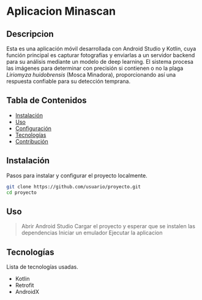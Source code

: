 # Aplicacion Minascan

## Descripcion 

Esta es una aplicación móvil desarrollada con Android Studio y Kotlin, cuya función principal es capturar fotografías y enviarlas a un servidor backend para su análisis mediante un modelo de deep learning. El sistema procesa las imágenes para determinar con precisión si contienen o no la plaga _Liriomyza huidobrensis_ (Mosca Minadora), proporcionando así una respuesta confiable para su detección temprana.
## Tabla de Contenidos

- [Instalación](#instalación)
- [Uso](#uso)
- [Configuración](#configuración)
- [Tecnologías](#tecnologías)
- [Contribución](#contribución)

## Instalación

Pasos para instalar y configurar el proyecto localmente.

```bash
git clone https://github.com/usuario/proyecto.git
cd proyecto
```
## Uso

> Abrir Android Studio
> Cargar el proyecto y esperar que se instalen las dependencias
> Iniciar un emulador
> Ejecutar la aplicacion

## Tecnologías

Lista de tecnologías usadas.

- Kotlin
- Retrofit
- AndroidX


